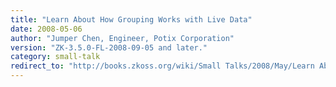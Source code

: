 ```yaml
---
title: "Learn About How Grouping Works with Live Data"
date: 2008-05-06
author: "Jumper Chen, Engineer, Potix Corporation"
version: "ZK-3.5.0-FL-2008-09-05 and later."
category: small-talk
redirect_to: "http://books.zkoss.org/wiki/Small Talks/2008/May/Learn About How Grouping Works with Live Data"
---
```

